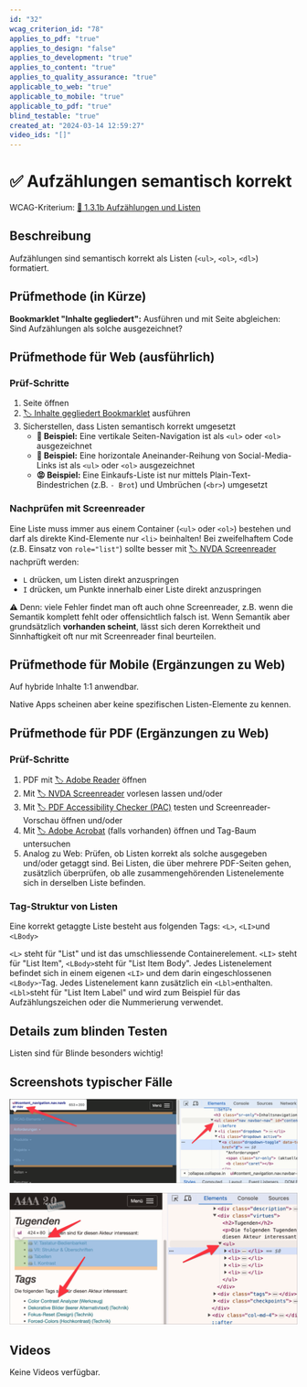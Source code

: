 ```yaml
---
id: "32"
wcag_criterion_id: "78"
applies_to_pdf: "true"
applies_to_design: "false"
applies_to_development: "true"
applies_to_content: "true"
applies_to_quality_assurance: "true"
applicable_to_web: "true"
applicable_to_mobile: "true"
applicable_to_pdf: "true"
blind_testable: "true"
created_at: "2024-03-14 12:59:27"
video_ids: "[]"
---
```


# ✅ Aufzählungen semantisch korrekt

WCAG-Kriterium: [📜 1.3.1b Aufzählungen und Listen](..)

## Beschreibung

Aufzählungen sind semantisch korrekt als Listen (`<ul>`, `<ol>`, `<dl>`) formatiert.

## Prüfmethode (in Kürze)

**Bookmarklet "Inhalte gegliedert":** Ausführen und mit Seite abgleichen: Sind Aufzählungen als solche ausgezeichnet?

## Prüfmethode für Web (ausführlich)

### Prüf-Schritte

1. Seite öffnen
1. [🏷️ Inhalte gegliedert Bookmarklet](/de/tags/inhalte-gegliedert-bookmarklet) ausführen
1. Sicherstellen, dass Listen semantisch korrekt umgesetzt
    - **🙂 Beispiel:** Eine vertikale Seiten-Navigation ist als `<ul>` oder `<ol>` ausgezeichnet
    - **🙂 Beispiel:** Eine horizontale Aneinander-Reihung von Social-Media-Links ist als `<ul>` oder `<ol>` ausgezeichnet
    - **😡 Beispiel:** Eine Einkaufs-Liste ist nur mittels Plain-Text-Bindestrichen (z.B. `- Brot`) und Umbrüchen (`<br>`) umgesetzt

### Nachprüfen mit Screenreader

Eine Liste muss immer aus einem Container (`<ul>` oder `<ol>`) bestehen und darf als direkte Kind-Elemente nur `<li>` beinhalten! Bei zweifelhaftem Code (z.B. Einsatz von `role="list"`) sollte besser mit [🏷️ NVDA Screenreader](/de/tags/nvda-screenreader) nachprüft werden:

- `L` drücken, um Listen direkt anzuspringen
- `I` drücken, um Punkte innerhalb einer Liste direkt anzuspringen

⚠️ Denn: viele Fehler findet man oft auch ohne Screenreader, z.B. wenn die Semantik komplett fehlt oder offensichtlich falsch ist. Wenn Semantik aber grundsätzlich **vorhanden scheint**, lässt sich deren Korrektheit und Sinnhaftigkeit oft nur mit Screenreader final beurteilen.

## Prüfmethode für Mobile (Ergänzungen zu Web)

Auf hybride Inhalte 1:1 anwendbar.

Native Apps scheinen aber keine spezifischen Listen-Elemente zu kennen.

## Prüfmethode für PDF (Ergänzungen zu Web)

### Prüf-Schritte
1. PDF mit [🏷️ Adobe Reader](/de/tags/adobe-reader) öffnen
1. Mit [🏷️ NVDA Screenreader](/de/tags/nvda-screenreader) vorlesen lassen und/oder
1. Mit [🏷️ PDF Accessibility Checker (PAC)](/de/tags/pdf-accessibility-checker-pac) testen und Screenreader-Vorschau öffnen und/oder
1. Mit [🏷️ Adobe Acrobat](/de/tags/adobe-acrobat) (falls vorhanden) öffnen und Tag-Baum untersuchen
1. Analog zu Web: Prüfen, ob Listen korrekt als solche ausgegeben und/oder getaggt sind. Bei Listen, die über mehrere PDF-Seiten gehen, zusätzlich überprüfen, ob alle zusammengehörenden Listenelemente sich in derselben Liste befinden.

### Tag-Struktur von Listen
Eine korrekt getaggte Liste besteht aus folgenden Tags: `<L>`, `<LI>`und `<LBody>`

`<L>` steht für "List" und ist das umschliessende Containerelement. `<LI>` steht für "List Item", `<LBody>`steht für "List Item Body". Jedes Listenelement befindet sich in einem eigenen `<LI>` und dem darin eingeschlossenen `<LBody>`-Tag. Jedes Listenelement kann zusätzlich ein `<Lbl>`enthalten. `<Lbl>`steht für "List Item Label" und wird zum Beispiel für das Aufzählungszeichen oder die Nummerierung verwendet.

## Details zum blinden Testen

Listen sind für Blinde besonders wichtig!

## Screenshots typischer Fälle

![Navigations-Liste in A4AA](images/navigations-liste-in-a4aa.png)

![Diverse Listen in A4AA](images/diverse-listen-in-a4aa.png)

## Videos

Keine Videos verfügbar.
